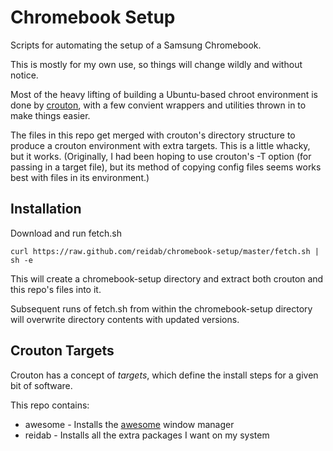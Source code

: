 # Chromebook Setup

Scripts for automating the setup of a Samsung Chromebook. 

This is mostly for my own use, so things will change wildly and without notice.

Most of the heavy lifting of building a Ubuntu-based chroot environment is done by [crouton](https://github.com/dnschneid/crouton), with a few convient wrappers and utilities thrown in to make things easier.

The files in this repo get merged with crouton's directory structure to produce a crouton environment with extra targets. This is a little whacky, but it works. (Originally, I had been hoping to use crouton's -T option (for passing in a target file), but its method of copying config files seems works best with files in its environment.)

## Installation

Download and run fetch.sh

    curl https://raw.github.com/reidab/chromebook-setup/master/fetch.sh | sh -e
    
This will create a chromebook-setup directory and extract both crouton and this repo's files into it.

Subsequent runs of fetch.sh from within the chromebook-setup directory will overwrite directory contents with updated versions.


## Crouton Targets

Crouton has a concept of _targets_, which define the install steps for a given bit of software.

This repo contains:

* awesome - Installs the [awesome](http://awesome.naquadah.org/) window manager
* reidab - Installs all the extra packages I want on my system
